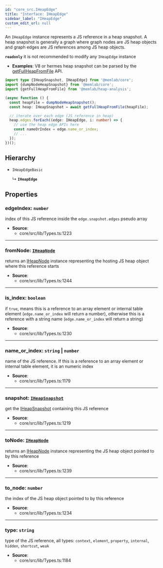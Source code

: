 ```yaml
---
id: "core_src.IHeapEdge"
title: "Interface: IHeapEdge"
sidebar_label: "IHeapEdge"
custom_edit_url: null
---
```


An `IHeapEdge` instance represents a JS reference in a heap snapshot.
A heap snapshot is generally a graph where graph nodes are JS heap objects
and graph edges are JS references among JS heap objects.

**`readonly`** it is not recommended to modify any `IHeapEdge` instance

* **Examples**: V8 or hermes heap snapshot can be parsed by the
[getFullHeapFromFile](../modules/heap_analysis_src.md#getfullheapfromfile) API.

```typescript
import type {IHeapSnapshot, IHeapEdge} from '@memlab/core';
import {dumpNodeHeapSnapshot} from '@memlab/core';
import {getFullHeapFromFile} from '@memlab/heap-analysis';

(async function () {
  const heapFile = dumpNodeHeapSnapshot();
  const heap: IHeapSnapshot = await getFullHeapFromFile(heapFile);

  // iterate over each edge (JS reference in heap)
  heap.edges.forEach((edge: IHeapEdge, i: number) => {
    // use the heap edge APIs here
    const nameOrIndex = edge.name_or_index;
    // ...
  });
})();
```

## Hierarchy

- `IHeapEdgeBasic`

  ↳ **`IHeapEdge`**

## Properties

### <a id="edgeindex" name="edgeindex"></a> **edgeIndex**: `number`

index of this JS reference inside the `edge.snapshot.edges` pseudo array

 * **Source**:
    * core/src/lib/Types.ts:1223

___

### <a id="fromnode" name="fromnode"></a> **fromNode**: [`IHeapNode`](core_src.IHeapNode.md)

returns an [IHeapNode](core_src.IHeapNode.md) instance representing the hosting
JS heap object where this reference starts

 * **Source**:
    * core/src/lib/Types.ts:1244

___

### <a id="is\_index" name="is\_index"></a> **is\_index**: `boolean`

if `true`, means this is a reference to an array element
or internal table element (`edge.name_or_index` will return a number),
otherwise this is a reference with a string name (`edge.name_or_index`
will return a string)

 * **Source**:
    * core/src/lib/Types.ts:1230

___

### <a id="name\_or\_index" name="name\_or\_index"></a> **name\_or\_index**: `string` \| `number`

name of the JS reference. If this is a reference to an array element
or internal table element, it is an numeric index

 * **Source**:
    * core/src/lib/Types.ts:1179

___

### <a id="snapshot" name="snapshot"></a> **snapshot**: [`IHeapSnapshot`](core_src.IHeapSnapshot.md)

get the [IHeapSnapshot](core_src.IHeapSnapshot.md) containing this JS reference

 * **Source**:
    * core/src/lib/Types.ts:1219

___

### <a id="tonode" name="tonode"></a> **toNode**: [`IHeapNode`](core_src.IHeapNode.md)

returns an [IHeapNode](core_src.IHeapNode.md) instance representing the JS heap object
pointed to by this reference

 * **Source**:
    * core/src/lib/Types.ts:1239

___

### <a id="to\_node" name="to\_node"></a> **to\_node**: `number`

the index of the JS heap object pointed to by this reference

 * **Source**:
    * core/src/lib/Types.ts:1234

___

### <a id="type" name="type"></a> **type**: `string`

type of the JS reference, all types:
`context`, `element`, `property`, `internal`, `hidden`, `shortcut`, `weak`

 * **Source**:
    * core/src/lib/Types.ts:1184
